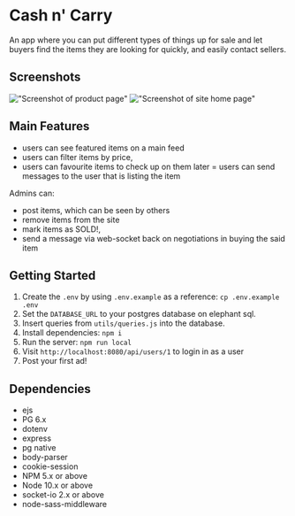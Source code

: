 # Cash n' Carry

An app where you can put different types of things up for sale and let buyers find the items they are looking for quickly, and easily contact sellers.

## Screenshots

!["Screenshot of product page"](https://github.com/endonoh0/cash_n_carry/blob/master/docs/product-site.png?raw=true)
!["Screenshot of site home page"](https://github.com/endonoh0/cash_n_carry/blob/master/docs/product-page.png?raw=true)

## Main Features
- users can see featured items on a main feed
- users can filter items by price,
- users can favourite items to check up on them later
= users can send messages to the user that is listing the item

Admins can:
- post items, which can be seen by others
- remove items from the site
- mark items as SOLD!,
- send a message via web-socket back on negotiations in buying the said item


## Getting Started
1. Create the `.env` by using `.env.example` as a reference: `cp .env.example .env`
2. Set the `DATABASE_URL` to your postgres database on elephant sql.
3. Insert queries from `utils/queries.js` into the database.
3. Install dependencies: `npm i`
5. Run the server: `npm run local`
6. Visit `http://localhost:8080/api/users/1` to login in as a user
7. Post your first ad!

## Dependencies

- ejs
- PG 6.x
- dotenv
- express
- pg native
- body-parser
- cookie-session
- NPM 5.x or above
- Node 10.x or above
- socket-io 2.x or above
- node-sass-middleware
